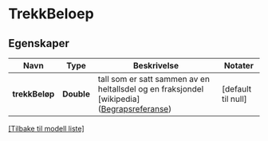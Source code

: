 # TrekkBeloep

## Egenskaper

| Navn           | Type       | Beskrivelse                                                                                                                                                                | Notater            |
|----------------|------------|----------------------------------------------------------------------------------------------------------------------------------------------------------------------------|--------------------|
| **trekkBeløp** | **Double** | tall som er satt sammen av en heltallsdel og en fraksjondel [wikipedia] ([Begrapsreferanse](https://data.skatteetaten.no/begrep/20b52aef-9fe1-11e5-a9f8-e4115b280940&#39)) | [default til null] |

[[Tilbake til modell liste]](../index.md)

